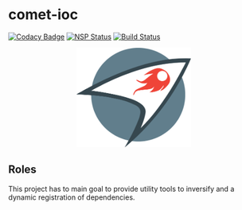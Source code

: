 # comet-ioc
[![Codacy Badge](https://api.codacy.com/project/badge/Grade/b3479b6ee6ff4fc4857e25f105b013f8)](https://www.codacy.com/app/miton18/comet-ioc?utm_source=github.com&amp;utm_medium=referral&amp;utm_content=starry-comet/comet-ioc&amp;utm_campaign=Badge_Grade) [![NSP Status](https://nodesecurity.io/orgs/starry-comet/projects/044892a8-b223-4838-937c-f0a7b1c4c255/badge)](https://nodesecurity.io/orgs/starry-comet/projects/044892a8-b223-4838-937c-f0a7b1c4c255) [![Build Status](https://travis-ci.org/starry-comet/comet-ioc.svg?branch=master)](https://travis-ci.org/starry-comet/comet-ioc)

<p align="center">
  <img height="200" src="https://github.com/starry-comet/comet/blob/master/resources/images/comet.png?raw=true">
</p>

## Roles

This project has to main goal to provide utility tools to inversify and a dynamic registration of dependencies.
